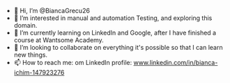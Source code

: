 - 👋 Hi, I’m @BiancaGrecu26
- 👀 I’m interested in manual and automation Testing, and exploring this domain.
- 🌱 I’m currently learning on LinkedIn and Google, after I have finished a course at Wantsome Academy.
- 💞️ I’m looking to collaborate on everything it's possible so that I can learn new things. 
- 📫 How to reach me: om LinkedIn profile: www.linkedin.com/in/bianca-ichim-147923276

<!---
BiancaGrecu26/BiancaGrecu26 is a ✨ special ✨ repository because its `README.md` (this file) appears on your GitHub profile.
You can click the Preview link to take a look at your changes.
--->

